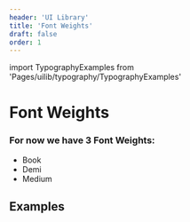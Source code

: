 ```yaml
---
header: 'UI Library'
title: 'Font Weights'
draft: false
order: 1
---
```


import TypographyExamples from 'Pages/uilib/typography/TypographyExamples'

# Font Weights

### For now we have 3 Font Weights:

- <span class="dnb-typo-book">Book</span>
- <span class="dnb-typo-demi">Demi</span>
- <span class="dnb-typo-medium">Medium</span>

## Examples

<TypographyExamples />
